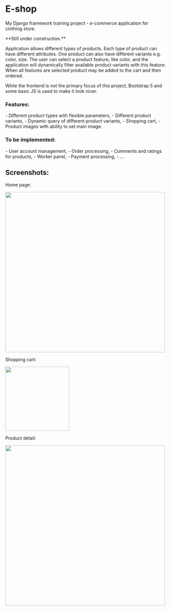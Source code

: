 <h1>E-shop</h1>
<p>
My Django framework training project - e-commerce application for clothing store.
</p>
<p>
**Still under construction.**
</p>
<p> 
Application allows different types of products. Each type of product can have different attributes.
One product can also have different variants e.g. color, size. The user can select a product feature, like color, 
and the application will dynamically filter available product variants with this feature. When all features
are selected product may be added to the cart and then ordered.
</p>
<p> 
While the frontend is not the primary focus of this project, Bootstrap 5 and some basic JS
is used to make it look nicer.
</p>

<h3>Features:</h3>
- Different product types with flexible parameters,
- Different product variants,
- Dynamic query of different product variants,
- Shopping cart,
- Product images with ability to set main image.

<h3>To be implemented:</h3>
- User account management,
- Order processing,
- Comments and ratings for products,
- Worker panel,
- Payment processing,
- ...

<h2>Screenshots:</h2>

<p>Home page:</p>
<img src="https://github.com/t-czosnyka/Shop/assets/115980948/acaa46d4-eaec-4231-bfa2-330d50c0fd36" style="height:500px">

<p>Shopping cart:</p>
<img src="https://github.com/t-czosnyka/Shop/assets/115980948/e115e4b6-e021-4bc0-afc1-47e59131cd30" style="height:200px">

<p>Product detail:</p>
<img src="https://github.com/t-czosnyka/Shop/assets/115980948/68206db9-e13f-4ffc-bfcc-564546ebbcfb" style="height:500px">


